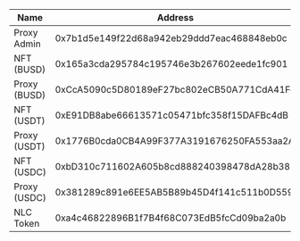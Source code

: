 | Name  | Address |
|---|---|
| Proxy Admin  | 0x7b1d5e149f22d68a942eb29ddd7eac468848eb0c  |
| NFT (BUSD)  |  0x165a3cda295784c195746e3b267602eede1fc901 |
| Proxy (BUSD)  | 0xCcA5090c5D80189eF27bc802eCB50A771CdA41Fc  |
| NFT (USDT)  |  0xE91DB8abe66613571c05471bfc358f15DAFBc4dB |
| Proxy (USDT)  |  0x1776B0cda0CB4A99F377A3191676250FA553aa2A |
| NFT (USDC)  |  0xbD310c711602A605b8cd888240398478dA28b387 |
| Proxy (USDC)  |  0x381289c891e6EE5AB5B89b45D4f141c511b0D559 |
| NLC Token |   0xa4c46822896B1f7B4f68C073EdB5fcCd09ba2a0b |
